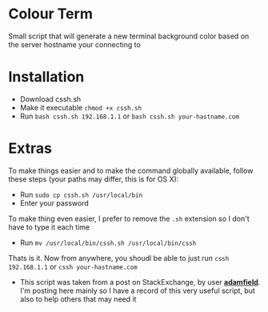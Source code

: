 Colour Term
===========

Small script that will generate a new terminal background color based on the server hostname your connecting to


Installation
============

* Download cssh.sh
* Make it executable `chmod +x cssh.sh`
* Run `bash cssh.sh 192.168.1.1` or `bash cssh.sh your-hastname.com`

Extras
======
To make things easier and to make the command globally available, follow these steps (your paths may differ, this is for OS X):
* Run `sudo cp cssh.sh /usr/local/bin`
* Enter your password

To make thing even easier, I prefer to remove the `.sh` extension so I don't have to type it each time
* Run `mv /usr/local/bin/cssh.sh /usr/local/bin/cssh`

Thats is it. Now from anywhere, you shoudl be able to just run `cssh 192.168.1.1` or `cssh your-hastname.com`


* This script was taken from a post on StackExchange, by user [**adamfield**](http://superuser.com/users/63588/adamfield). I'm posting here mainly so I have a record of this very useful script, but also to help others that may need it
